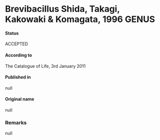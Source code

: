 # Brevibacillus Shida, Takagi, Kakowaki & Komagata, 1996 GENUS

#### Status
ACCEPTED

#### According to
The Catalogue of Life, 3rd January 2011

#### Published in
null

#### Original name
null

### Remarks
null